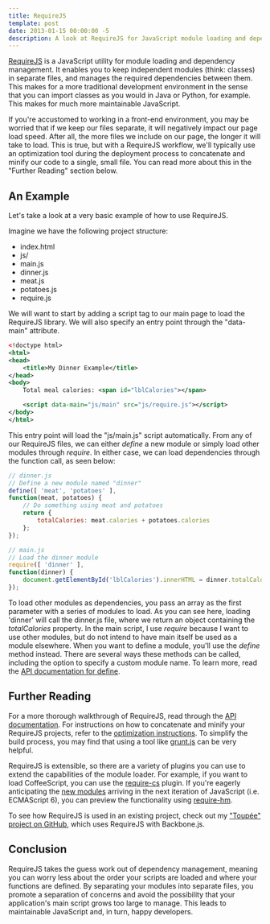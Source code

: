 ```yaml
---
title: RequireJS
template: post
date: 2013-01-15 00:00:00 -5
description: A look at RequireJS for JavaScript module loading and dependency management
---
```


[RequireJS](http://requirejs.org/) is a JavaScript utility for module loading and dependency management. It enables you to keep independent modules (think: classes) in separate files, and manages the required dependencies between them. This makes for a more traditional development environment in the sense that you can import classes as you would in Java or Python, for example. This makes for much more maintainable JavaScript.

If you're accustomed to working in a front-end environment, you may be worried that if we keep our files separate, it will negatively impact our page load speed. After all, the more files we include on our page, the longer it will take to load. This is true, but with a RequireJS workflow, we'll typically use an optimization tool during the deployment process to concatenate and minify our code to a single, small file. You can read more about this in the "Further Reading" section below.

## An Example

Let's take a look at a very basic example of how to use RequireJS.

Imagine we have the following project structure:

* index.html
* js/
 * main.js
 * dinner.js
 * meat.js
 * potatoes.js
 * require.js

We will want to start by adding a script tag to our main page to load the RequireJS library. We will also specify an entry point through the "data-main" attribute.

```xml
<!doctype html>
<html>
<head>
    <title>My Dinner Example</title>
</head>
<body>
    Total meal calories: <span id="lblCalories"></span>

    <script data-main="js/main" src="js/require.js"></script>
</body>
</html>
```

This entry point will load the "js/main.js" script automatically. From any of our RequireJS files, we can either _define_ a new module or simply load other modules through _require_. In either case, we can load dependencies through the function call, as seen below:

```javascript
// dinner.js
// Define a new module named "dinner"
define([ 'meat', 'potatoes' ],
function(meat, potatoes) {
    // Do something using meat and potatoes
    return {
        totalCalories: meat.calories + potatoes.calories
    };
});
```
```javascript
// main.js
// Load the dinner module
require([ 'dinner' ],
function(dinner) {
    document.getElementById('lblCalories').innerHTML = dinner.totalCalories;
});
```

To load other modules as dependencies, you pass an array as the first parameter with a series of modules to load. As you can see here, loading 'dinner' will call the dinner.js file, where we return an object containing the _totalCalories_ property. In the main script, I use _require_ because I want to use other modules, but do not intend to have main itself be used as a module elsewhere. When you want to define a module, you'll use the _define_ method instead. There are several ways these methods can be called, including the option to specify a custom module name. To learn more, read the [API documentation for define](http://requirejs.org/docs/api.html#define).

## Further Reading

For a more thorough walkthrough of RequireJS, read through the [API documentation](http://requirejs.org/docs/api.html). For instructions on how to concatenate and minify your RequireJS projects, refer to the [optimization instructions](http://requirejs.org/docs/optimization.html). To simplify the build process, you may find that using a tool like [grunt.js](http://gruntjs.com/) can be very helpful.

RequireJS is extensible, so there are a variety of plugins you can use to extend the capabilities of the module loader. For example, if you want to load CoffeeScript, you can use the [require-cs](https://github.com/jrburke/require-cs) plugin. If you're eagerly anticipating the [new modules](http://wiki.ecmascript.org/doku.php?id=harmony:modules) arriving in the next iteration of JavaScript (i.e. ECMAScript 6), you can preview the functionality using [require-hm](https://github.com/jrburke/require-hm). 

To see how RequireJS is used in an existing project, check out my ["Toupée" project on GitHub](https://github.com/aduth/Toupee), which uses RequireJS with Backbone.js.

## Conclusion

RequireJS takes the guess work out of dependency management, meaning you can worry less about the order your scripts are loaded and where your functions are defined. By separating your modules into separate files, you promote a separation of concerns and avoid the possibility that your application's main script grows too large to manage. This leads to maintainable JavaScript and, in turn, happy developers.